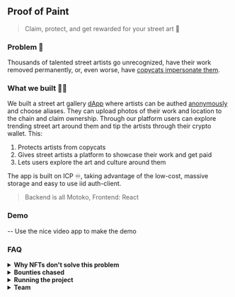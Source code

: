 ## Proof of Paint

> Claim, protect, and get rewarded for your street art 👾

### Problem 💭

Thousands of talented street artists go unrecognized, have their work removed permanently, or, even worse, have [copycats impersonate them](https://artlyst.com/news/copycat-banksy-graffiti-flood-uk-mainland/).

### What we built 👨‍💻

We built a street art gallery <u>dApp</u> where artists can be authed <u>anonymously</u> and choose aliases. They can upload photos of their work and location to the chain and claim ownership. Through our platform users can explore trending street art around them and tip the artists through their crypto wallet. This:

1. Protects artists from copycats
2. Gives street artists a platform to showcase their work and get paid
3. Lets users explore the art and culture around them

The app is built on ICP ♾️, taking advantage of the low-cost, massive storage and easy to use iid auth-client. 

> Backend is all Motoko, Frontend: React


### Demo 

-- Use the nice video app to make the demo

### FAQ

<details>
<summary><strong>Why NFTs don't solve this problem</strong></summary>

- We want to support the artist of the cool street art we walk past everyday...not buy an NFT.
- We want to find the art and culture around us.
- Thousands of NFT street art collections have wrongly been created and sold without the artist's permission, [as seen with Banksy's work](https://www.bbc.co.uk/news/technology-58399338#:~:text=Banksy's%20team%20told%20the%20BBC,actual%20artwork%20or%20its%20copyright.), leading to a lack of trust in the NFT market.

</details>


<details>
  <summary><strong>Bounties chased</strong></summary>
  <ul>
    <li>Our dApp was made possible thanks to the ICP blockchain and the IID auth-client
      <ul>
        <li><a href="https://encodeclub.notion.site/Hackathon-Bounties-1116c123e77d819aa253d79619c814b6">ICP Bounty</a></li>
      </ul>
    </li>
    <li>This is a real-world blockchain use-case with a demo poc.
      <ul>
        <li><a href=https://encodeclub.notion.site/Hackathon-Bounties-1116c123e77d819aa253d79619c814b6?p=1296c123e77d80c68076dd7e9fc7a4b3&pm=c">Best Real World Blockchain Use Case</a></li>
      </ul>
    </li>
    <li>We would love to present our project and share our idea with an audience</li>
  </ul>
</details>

<details>
<summary><strong>Running the project</strong></summary>
// Add content here
</details>


<details>
<summary><strong>Team</strong></summary>
// Add content here
</details>




